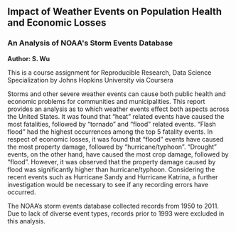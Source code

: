 ## Impact of Weather Events on Population Health and Economic Losses

### An Analysis of NOAA's Storm Events Database

**Author: S. Wu**

This is a course assignment for Reproducible Research, Data Science Specialization by Johns Hopkins University via Coursera

Storms and other severe weather events can cause both public health and economic problems for communities and municipalities. 
This report provides an analysis as to which weather events effect both aspects across the United States. 
It was found that “heat” related events have caused the most fatalities, followed by “tornado” and “flood” related events. 
“Flash flood” had the highest occurrences among the top 5 fatality events. 
In respect of economic losses, it was found that “flood” events have caused the most property damage, followed by “hurricane/typhoon”. 
“Drought” events, on the other hand, have caused the most crop damage, followed by “flood”. 
However, it was observed that the property damage caused by flood was significantly higher than hurricane/typhoon. 
Considering the recent events such as Hurricane Sandy and Hurricane Katrina, a further investigation would be necessary to see if any recording errors have occurred.

The NOAA’s storm events database collected records from 1950 to 2011. Due to lack of diverse event types, records prior to 1993 were excluded in this analysis.
